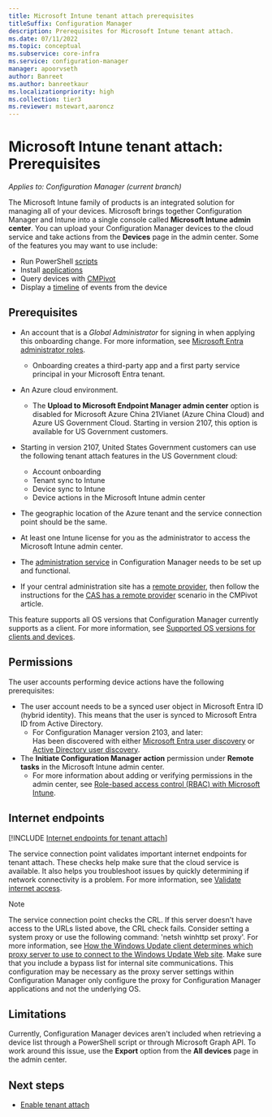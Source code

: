 ```yaml
---
title: Microsoft Intune tenant attach prerequisites
titleSuffix: Configuration Manager
description: Prerequisites for Microsoft Intune tenant attach.
ms.date: 07/11/2022
ms.topic: conceptual
ms.subservice: core-infra
ms.service: configuration-manager
manager: apoorvseth
author: Banreet
ms.author: banreetkaur
ms.localizationpriority: high
ms.collection: tier3
ms.reviewer: mstewart,aaroncz 
---
```


# Microsoft Intune tenant attach: Prerequisites
<!--3555758 live 3/4/2020  Configuration Manager version 2002 min-->
*Applies to: Configuration Manager (current branch)*

The Microsoft Intune family of products is an integrated solution for managing all of your devices. Microsoft brings together Configuration Manager and Intune into a single console called **Microsoft Intune admin center**. You can upload your Configuration Manager devices to the cloud service and take actions from the **Devices** page in the admin center. Some of the features you may want to use include:

- Run PowerShell [scripts](scripts.md)
- Install [applications](applications.md)
- Query devices with [CMPivot](../tenant-attach/cmpivot-samples-attached.md?toc=/mem/configmgr/cloud-attach/toc.json&bc=/mem/configmgr/cloud-attach/breadcrumb/toc.json)
- Display a [timeline](timeline.md) of events from the device

## Prerequisites

- An account that is a *Global Administrator* for signing in when applying this onboarding change. For more information, see [Microsoft Entra administrator roles](/azure/role-based-access-control/rbac-and-directory-admin-roles#azure-ad-administrator-roles).

  - Onboarding creates a third-party app and a first party service principal in your Microsoft Entra tenant.

- An Azure cloud environment.

  - The **Upload to Microsoft Endpoint Manager admin center** option is disabled for Microsoft Azure China 21Vianet (Azure China Cloud) and Azure US Government Cloud.<!--8815787--> Starting in version 2107, this option is available for US Government customers.

- Starting in version 2107, United States Government customers can use the following tenant attach features in the US Government cloud:<!-- 8353823 -->

  - Account onboarding
  - Tenant sync to Intune
  - Device sync to Intune
  - Device actions in the Microsoft Intune admin center
 
- The geographic location of the Azure tenant and the service connection point should be the same. 

- At least one Intune license for you as the administrator to access the Microsoft Intune admin center. <!--10254915-->

- The [administration service](../develop/adminservice/overview.md) in Configuration Manager needs to be set up and functional. <!--1104776-->

- If your central administration site has a [remote provider](../core/plan-design/hierarchy/plan-for-the-sms-provider.md), then follow the instructions for the [CAS has a remote provider](../core/servers/manage/cmpivot-changes.md#cas-has-a-remote-provider) scenario in the CMPivot article. <!--7796824-->

This feature supports all OS versions that Configuration Manager currently supports as a client. For more information, see [Supported OS versions for clients and devices](../core/plan-design/configs/supported-operating-systems-for-clients-and-devices.md).<!-- MEMDocs#545 -->

## Permissions

The user accounts performing device actions have the following prerequisites:

- The user account needs to be a synced user object in Microsoft Entra ID (hybrid identity). This means that the user is synced to Microsoft Entra ID from Active Directory.
  - For Configuration Manager version 2103, and later: </br>
   Has been discovered with either [Microsoft Entra user discovery](../core/servers/deploy/configure/about-discovery-methods.md#azureaddisc) or [Active Directory user discovery](../core/servers/deploy/configure/about-discovery-methods.md#bkmk_aboutUser). <!--9089764-->
- The **Initiate Configuration Manager action** permission under **Remote tasks** in the Microsoft Intune admin center.
  - For more information about adding or verifying permissions in the admin center, see [Role-based access control (RBAC) with Microsoft Intune](../../intune-service/fundamentals/role-based-access-control.md#roles).

## Internet endpoints

[!INCLUDE [Internet endpoints for tenant attach](../core/plan-design/network/includes/internet-endpoints-tenant-attach.md)]

The service connection point validates important internet endpoints for tenant attach. These checks help make sure that the cloud service is available. It also helps you troubleshoot issues by quickly determining if network connectivity is a problem. For more information, see [Validate internet access](../core/servers/deploy/configure/about-the-service-connection-point.md#validate-internet-access).<!--8565578-->

> [!NOTE]
> The service connection point checks the CRL. If this server doesn't have access to the URLs listed above, the CRL check fails. Consider setting a system proxy or use the following command: 'netsh winhttp set proxy'. For more information, see [How the Windows Update client determines which proxy server to use to connect to the Windows Update Web site](https://support.microsoft.com/topic/how-the-windows-update-client-determines-which-proxy-server-to-use-to-connect-to-the-windows-update-web-site-08612ae5-3722-886c-f1e1-d012516c22a1). Make sure that you include a bypass list for internal site communications. This configuration may be necessary as the proxy server settings within Configuration Manager only configure the proxy for Configuration Manager applications and not the underlying OS.

## Limitations
<!--IN12698976-->
Currently, Configuration Manager devices aren't included when retrieving a device list through a PowerShell script or through Microsoft Graph API. To work around this issue, use the **Export** option from the **All devices** page in the admin center.

## Next steps

- [Enable tenant attach](device-sync-actions.md)
